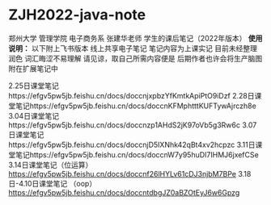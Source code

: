 # ZJH2022-java-note
郑州大学 管理学院 电子商务系 张建华老师  学生的课后笔记（2022年版本）
**使用说明：**
以下附上飞书版本 线上共享电子笔记
笔记内容为上课实记 目前未经整理润色 词汇晦涩不易理解 
请见谅，取自己所需内容便是
后期作者也许会将生产脑图附在扩展笔记中  

2.25日课堂笔记https://efgv5pw5jb.feishu.cn/docs/doccnjxpbzYfKmtkApiPtO9iDzf
2.28日课堂笔记https://efgv5pw5jb.feishu.cn/docs/doccnKFMphtttKUFTywAjrczh8e
3.04日课堂笔记https://efgv5pw5jb.feishu.cn/docs/doccnzp1AHdS2jK97oVb5g3Rw6c
3.07日课堂笔记https://efgv5pw5jb.feishu.cn/docs/doccnjD5IXNhk42qBt4xv2hcpzc
3.11日课堂笔记https://efgv5pw5jb.feishu.cn/docs/doccnW7y95huDI7IHMJ6jxefCSe
3.14日课堂笔记（位运算）https://efgv5pw5jb.feishu.cn/docs/doccnf26lHYLv61cDJ3njbM7BPe
3.18日-4.10日课堂笔记 （oop）https://efgv5pw5jb.feishu.cn/docs/doccntdbgJZ0aBZOtEyJ6w6Gpzg
